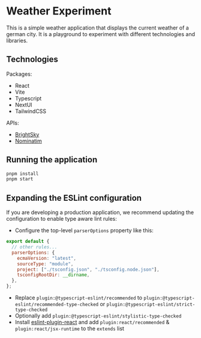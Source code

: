 # Weather Experiment

This is a simple weather application that displays the current weather of a german city. It is a playground to experiment with different technologies and libraries.

## Technologies

Packages:

- React
- Vite
- Typescript
- NextUI
- TailwindCSS

APIs:

- [BrightSky](https://brightsky.dev/)
- [Nominatim](https://nominatim.org/release-docs/develop/api/Overview/)

## Running the application

```bash
pnpm install
pnpm start
```

## Expanding the ESLint configuration

If you are developing a production application, we recommend updating the configuration to enable type aware lint rules:

- Configure the top-level `parserOptions` property like this:

```js
export default {
  // other rules...
  parserOptions: {
    ecmaVersion: "latest",
    sourceType: "module",
    project: ["./tsconfig.json", "./tsconfig.node.json"],
    tsconfigRootDir: __dirname,
  },
};
```

- Replace `plugin:@typescript-eslint/recommended` to `plugin:@typescript-eslint/recommended-type-checked` or `plugin:@typescript-eslint/strict-type-checked`
- Optionally add `plugin:@typescript-eslint/stylistic-type-checked`
- Install [eslint-plugin-react](https://github.com/jsx-eslint/eslint-plugin-react) and add `plugin:react/recommended` & `plugin:react/jsx-runtime` to the `extends` list
